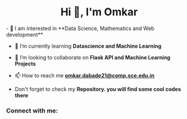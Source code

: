 <h1 align="center">Hi 👋, I'm Omkar</h1>
- 🔭 I am interested in **Data Science, Mathematics and Web development**

- 🌱 I’m currently learning **Datascience and Machine Learning**

- 👯 I’m looking to collaborate on **Flask API and Machine Learning Projects**

- 📫 How to reach me **omkar.dabade21@comp.sce.edu.in**

- Don't forget to check my **Repository. you will find some cool codes there**

<h3 align="left">Connect with me:</h3>
<p align="left">
</p>

